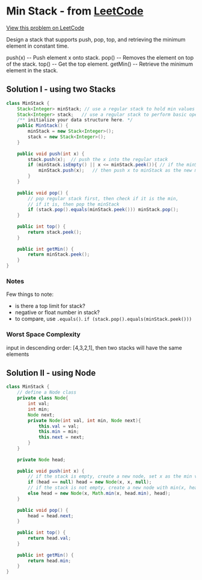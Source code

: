 # Min Stack - from [LeetCode](https://leetcode.com)
[View this problem on LeetCode](https://leetcode.com/problems/min-stack/description/)

Design a stack that supports push, pop, top, and retrieving the minimum element in constant time.

push(x) -- Push element x onto stack.
pop() -- Removes the element on top of the stack.
top() -- Get the top element.
getMin() -- Retrieve the minimum element in the stack.

## Solution I - using two Stacks
```java
class MinStack {
    Stack<Integer> minStack; // use a regular stack to hold min values
    Stack<Integer> stack;   // use a regular stack to perform basic operations
    /** initialize your data structure here. */
    public MinStack() {
        minStack = new Stack<Integer>();
        stack = new Stack<Integer>();
    }
    
    public void push(int x) {
        stack.push(x);  // push the x into the regular stack
        if (minStack.isEmpty() || x <= minStack.peek()){ // if the minStack is empty, or the new input is smaller
            minStack.push(x);   // then push x to minStack as the new min value
        }
    }
    
    public void pop() {
        // pop regular stack first, then check if it is the min, 
        // if it is, then pop the minStack
        if (stack.pop().equals(minStack.peek())) minStack.pop(); 
    }
    
    public int top() {
        return stack.peek();
    }
    
    public int getMin() {
        return minStack.peek();
    }
}
```

### Notes
Few things to note:
* is there a top limit for stack?
* negative or float number in stack?
* to compare, use `.equals()`. `if (stack.pop().equals(minStack.peek()))`

### Worst Space Complexity
input in descending order: [4,3,2,1], then two stacks will have the same elements

## Solution II - using Node
```java
class MinStack {
    // define a Node class
    private class Node{
        int val;
        int min;
        Node next;
        private Node(int val, int min, Node next){
            this.val = val;
            this.min = min;
            this.next = next;
        }
    }
    
    private Node head;
    
    public void push(int x) {
        // if the stack is empty, create a new node, set x as the min value
        if (head == null) head = new Node(x, x, null);  
        // if the stack is not empty, create a new node with min(x, head.min) as the min value
        else head = new Node(x, Math.min(x, head.min), head);
    }
    
    public void pop() {
        head = head.next;
    }
    
    public int top() {
        return head.val;
    }
    
    public int getMin() {
        return head.min;
    }
}
```